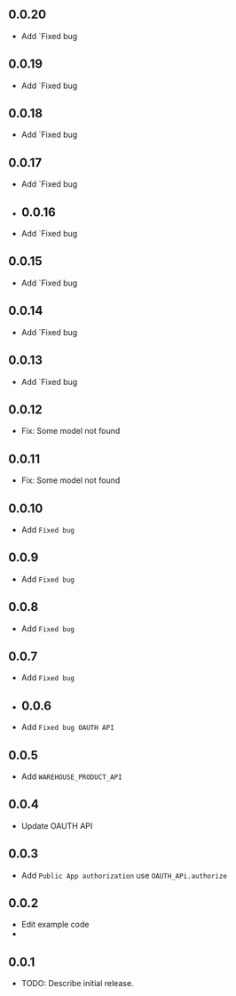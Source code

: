 ## 0.0.20

* Add `Fixed bug


## 0.0.19

* Add `Fixed bug

## 0.0.18

* Add `Fixed bug

## 0.0.17

* Add `Fixed bug

* ## 0.0.16

* Add `Fixed bug

## 0.0.15

* Add `Fixed bug

## 0.0.14

* Add `Fixed bug

## 0.0.13

* Add `Fixed bug

## 0.0.12

* Fix: Some model not found

## 0.0.11

* Fix: Some model not found


## 0.0.10

* Add `Fixed bug`

## 0.0.9

* Add `Fixed bug`

## 0.0.8

* Add `Fixed bug`

## 0.0.7

* Add `Fixed bug`

* ## 0.0.6

* Add `Fixed bug OAUTH API`


## 0.0.5

* Add `WAREHOUSE_PRODUCT_API`

## 0.0.4

* Update OAUTH API

## 0.0.3

* Add `Public App authorization` use `OAUTH_APi.authorize`

## 0.0.2

* Edit example code
*

## 0.0.1

* TODO: Describe initial release.
